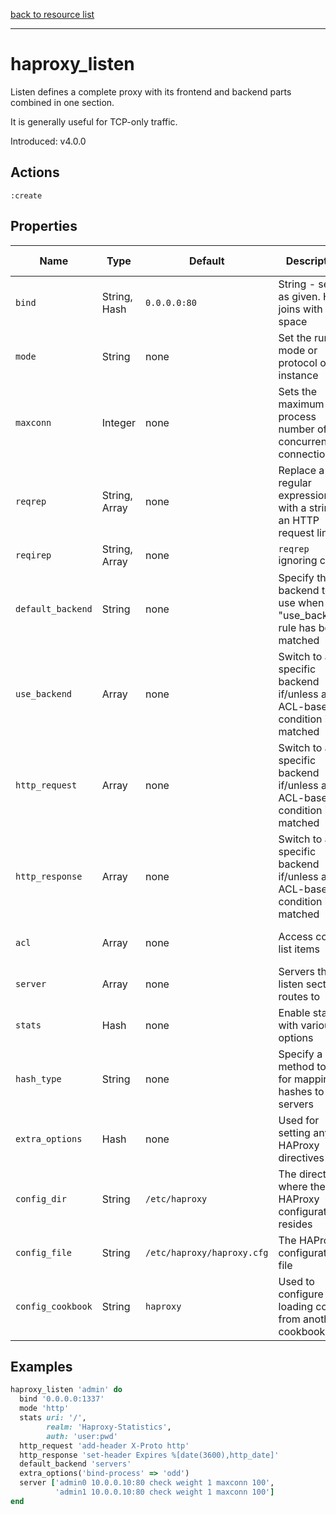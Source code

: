 [back to resource list](https://github.com/sous-chefs/haproxy#resources)

---

# haproxy_listen

Listen defines a complete proxy with its frontend and backend parts combined in one section.

It is generally useful for TCP-only traffic.

Introduced: v4.0.0

## Actions

`:create`

## Properties

| Name | Type |  Default | Description | Allowed Values
| -- | -- | -- | -- | -- |
| `bind` | String, Hash | `0.0.0.0:80` | String - sets as given. Hash joins with a space |
| `mode` | String | none | Set the running mode or protocol of the instance | `http`, `tcp`
| `maxconn` | Integer | none | Sets the maximum per-process number of concurrent connections |
| `reqrep` | String, Array | none | Replace a regular expression with a string in an HTTP request line |
| `reqirep` | String, Array | none | `reqrep` ignoring case |
| `default_backend` | String | none | Specify the backend to use when no "use_backend" rule has been matched |
| `use_backend` | Array | none | Switch to a specific backend if/unless an ACL-based condition is matched |
| `http_request` | Array | none | Switch to a specific backend if/unless an ACL-based condition is matched |
| `http_response` | Array | none | Switch to a specific backend if/unless an ACL-based condition is matched |
| `acl` | Array | none | Access control list items | Allowed HAProxy acl values
| `server` | Array | none | Servers the listen section routes to |
| `stats` | Hash | none | Enable stats with various options |
| `hash_type` |  String | none | Specify a method to use for mapping hashes to servers | `consistent`, `map-based`
| `extra_options` |  Hash | none | Used for setting any HAProxy directives |
| `config_dir` |  String | `/etc/haproxy` | The directory where the HAProxy configuration resides | Valid directory
| `config_file` |  String | `/etc/haproxy/haproxy.cfg` | The HAProxy configuration file | Valid file name
| `config_cookbook` |  String | `haproxy` | Used to configure loading config from another cookbook

## Examples

```ruby
haproxy_listen 'admin' do
  bind '0.0.0.0:1337'
  mode 'http'
  stats uri: '/',
        realm: 'Haproxy-Statistics',
        auth: 'user:pwd'
  http_request 'add-header X-Proto http'
  http_response 'set-header Expires %[date(3600),http_date]'
  default_backend 'servers'
  extra_options('bind-process' => 'odd')
  server ['admin0 10.0.0.10:80 check weight 1 maxconn 100',
          'admin1 10.0.0.10:80 check weight 1 maxconn 100']
end
```

